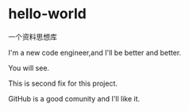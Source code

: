 # hello-world

一个资料思想库

I'm a new code engineer,and I'll be better and better.

You will see.

This is second fix for this project.
 
 GitHub is a good comunity and I'll like it.
